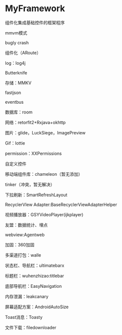 # MyFramework
组件化集成基础控件的框架程序

mmvm模式

bugly crash

组件化（ARoute）

log：log4j

Butterknife

存储：MMKV

fastjson

eventbus

数据库：room

网络：retorfit2+Rxjava+okhttp

图片：glide，LuckSiege，ImagePreview

Gif：lottie

permission：XXPermissions

自定义控件

移动端组件库：chameleon（暂无添加）

tinker（冲突，暂无解决）

下拉刷新：SmartRefreshLayout

RecyclerVIew Adapter:BaseRecyclerViewAdapterHelper

视频播放器：GSYVideoPlayer(ijkplayer)

友盟：数据统计、埋点

webview:Agentweb

加固：360加固

多渠道打包：walle

状态栏、导航栏：ultimatebarx

标题栏：wuhenzhizao:titlebar

底部导航栏：EasyNavigation

内存泄漏：leakcanary

屏幕适配方案：AndroidAutoSize

Toast消息：Toasty

文件下载：filedownloader